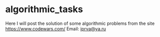 # algorithmic_tasks
Here I will post the solution of some algorithmic problems from the site https://www.codewars.com/
Email: iprva@ya.ru
